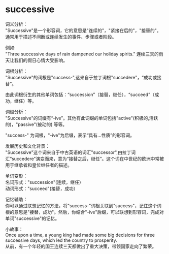 # successive

词义分析：  
"Successive"是一个形容词，它的意思是"连续的"，"紧接在后的"，"接替的"。通常用于描述不间断或连续发生的事件、步骤或者阶段。

  

例如:  
"Three successive days of rain dampened our holiday spirits." 连续三天的雨天让我们的假日心情大受影响。

  

词根分析：  
"Successive"的词根是"success-",这来自于拉丁词根"succedere"，“成功或接替”。

  

由此词根衍生的其他单词包括：“succession”（接替，继任），“succeed”（成功，继任）等。

  

词缀分析：  
"Successive"的词缀有“-ive”。其他有此词缀的单词包括"active"(积极的,活跃的)，"passive"(被动的) 等等。

  

"success-" 为词根，"-ive"为后缀，表示“具有...性质”的形容词。

  

发展历史和文化背景：  
"Successive"这个词来自于中古英语的词汇"successor",由拉丁词汇“succedere”演变而来，意为“接替之后，继任”。这个词在中世纪的欧洲中常被用于继承者和皇位继任者的描述。

  

单词变形：  
名词形式："succession"(连续，继任）  
动词形式："succeed"(接替，成功）

  

记忆辅助：  
你可以通过联想记忆的方法，将"success-"词根关联到"success"，记住这个词根的意思是"接替，成功"。然后，你结合"-ive"后缀，可以联想到形容词，完成对单词"successive"的记忆。

  

小故事：  
Once upon a time, a young king had made some big decisions for three successive days, which led the country to prosperity.  
从前，有一个年轻的国王连续三天都做出了重大决策，带领国家走向了繁荣。
